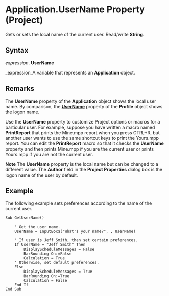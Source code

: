 
# Application.UserName Property (Project)

Gets or sets the local name of the current user. Read/write  **String**.


## Syntax

 _expression_. **UserName**

 _expression_A variable that represents an  **Application** object.


## Remarks

 The **UserName** property of the **Application** object shows the local user name. By comparison, the **[UserName](8af2fe46-7218-39be-efd0-c7dd91f25ac7.md)** property of the **Profile** object shows the logon name.

Use the  **UserName** property to customize Project options or macros for a particular user. For example, suppose you have written a macro named **PrintReport** that prints the Mine.mpp report when you press CTRL+R, but another user wants to use the same shortcut keys to print the Yours.mpp report. You can edit the **PrintReport** macro so that it checks the **UserName** property and then prints Mine.mpp if you are the current user or prints Yours.mpp if you are not the current user.


 **Note**  The  **UserName** property is the local name but can be changed to a different value. The **Author** field in the **Project Properties** dialog box is the logon name of the user by default.


## Example

The following example sets preferences according to the name of the current user.


```
Sub GetUserName() 
 
    ' Get the user name. 
    UserName = InputBox$("What's your name?", , UserName) 
 
    ' If user is Jeff Smith, then set certain preferences. 
    If UserName = "Jeff Smith" Then 
        DisplayScheduleMessages = False 
        BarRounding On:=False 
        Calculation = True 
    ' Otherwise, set default preferences. 
    Else 
        DisplayScheduleMessages = True 
        BarRounding On:=True 
        Calculation = False 
    End If
End Sub
```

